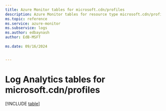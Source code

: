 ```yaml
---
title: Azure Monitor tables for microsoft.cdn/profiles
description: Azure Monitor tables for resource type microsoft.cdn/profiles
ms.topic: reference
ms.service: azure-monitor
ms.subservice: logs
ms.author: edbaynash
author: EdB-MSFT
   
ms.date: 09/16/2024


---
```


# Log Analytics tables for microsoft.cdn/profiles  

[!INCLUDE [table](~/reusable-content/ce-skilling/azure/includes/azure-monitor/reference/tables/microsoft-cdn_profiles-include.md)]

